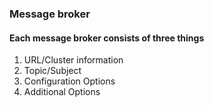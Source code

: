 ### Message broker
#### Each message broker consists of three things
1. URL/Cluster information
2. Topic/Subject
3. Configuration Options
4. Additional Options 


